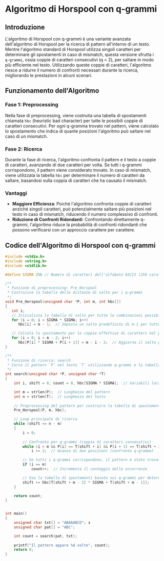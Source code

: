 # Algoritmo di Horspool con q-grammi

## Introduzione

L'algoritmo di Horspool con q-grammi è una variante avanzata dell'algoritmo di Horspool per la ricerca di pattern all'interno di un testo. Mentre l'algoritmo standard di Horspool utilizza singoli caratteri per determinare gli spostamenti in caso di mismatch, questa versione sfrutta i `q-grammi`, ossia coppie di caratteri consecutivi (q = 2), per saltare in modo più efficiente nel testo. Utilizzando queste coppie di caratteri, l'algoritmo riesce a ridurre il numero di confronti necessari durante la ricerca, migliorando le prestazioni in alcuni scenari.

## Funzionamento dell'Algoritmo

### Fase 1: Preprocessing

Nella fase di preprocessing, viene costruita una tabella di spostamenti chiamata `hbc` (heuristic bad character) per tutte le possibili coppie di caratteri consecutivi. Per ogni q-gramma trovato nel pattern, viene calcolato lo spostamento che indica di quante posizioni l'algoritmo può saltare nel caso di un mismatch.

### Fase 2: Ricerca

Durante la fase di ricerca, l'algoritmo confronta il pattern e il testo a coppie di caratteri, avanzando di due caratteri per volta. Se tutti i q-grammi corrispondono, il pattern viene considerato trovato. In caso di mismatch, viene utilizzata la tabella `hbc` per determinare il numero di caratteri da saltare, basandosi sulla coppia di caratteri che ha causato il mismatch.

### Vantaggi

- **Maggiore Efficienza**: Poiché l'algoritmo confronta coppie di caratteri anziché singoli caratteri, può potenzialmente saltare più posizioni nel testo in caso di mismatch, riducendo il numero complessivo di confronti.
- **Riduzione di Confronti Ridondanti**: Confrontando direttamente q-grammi, l'algoritmo riduce la probabilità di confronti ridondanti che possono verificarsi con un approccio carattere per carattere.

## Codice dell'Algoritmo di Horspool con q-grammi

```c
#include <stdio.h>
#include <string.h>
#include <stdlib.h>

#define SIGMA 256 // Numero di caratteri dell'alfabeto ASCII (256 caratteri)

/**
 * Funzione di preprocessing: Pre_Horspool
 * Costruisce la tabella delle distanze di salto per i q-grammi
 */
void Pre_Horspool(unsigned char *P, int m, int hbc[])
{
   int i;
   // Inizializza la tabella di salto per tutte le combinazioni possibili di coppie di caratteri
   for (i = 0; i < SIGMA * SIGMA; i++)
      hbc[i] = m - 1;  // Imposta un salto predefinito di m-1 per tutte le coppie

   // Calcola lo spostamento per le coppie effettive di caratteri nel pattern
   for (i = 0; i < m - 2; i++)
      hbc[P[i] * SIGMA + P[i + 1]] = m - i - 2;  // Aggiorna il salto per ogni coppia
}

/**
 * Funzione di ricerca: search
 * Cerca il pattern `P` nel testo `T` utilizzando q-grammi e la tabella di salto.
 */
int search(unsigned char *P, unsigned char *T)
{
    int i, shift = 0, count = 0, hbc[SIGMA * SIGMA];  // Variabili locali e tabella di spostamenti

    int m = strlen(P);  // Lunghezza del pattern
    int n = strlen(T);  // Lunghezza del testo
   
    // Preprocessing del pattern per costruire la tabella di spostamenti basata sui q-grammi
    Pre_Horspool(P, m, hbc);

    // Loop principale di ricerca
    while (shift <= n - m)
    {
        i = 0;
        
        // Confronto per q-grammi (coppie di caratteri consecutivi)
        while (i < m && P[i] == T[shift + i] && P[i + 1] == T[shift + i + 1])
            i += 2;  // Avanza di due posizioni (confronto q-gramma)

        // Se tutti i q-grammi corrispondono, il pattern è stato trovato
        if (i == m)
            count++;  // Incrementa il conteggio delle occorrenze

        // Usa la tabella di spostamenti basata sui q-grammi per determinare il salto
        shift += hbc[T[shift + m - 2] * SIGMA + T[shift + m - 1]];
    }

    return count;
}


int main()
{
    unsigned char txt[] = "ABAAABCD"; s
    unsigned char pat[] = "ABC";       

    int count = search(pat, txt);  
    
    printf("Il pattern appare %d volte", count); 
    return 0;
}
```